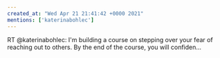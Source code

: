 ```yaml
---
created_at: "Wed Apr 21 21:41:42 +0000 2021"
mentions: ['katerinabohlec']
---
```


RT @katerinabohlec: I'm building a course on stepping over your fear of reaching out to others. By the end of the course, you will confiden…